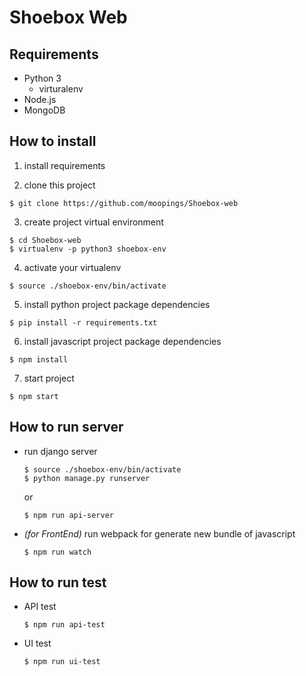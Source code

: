 # Shoebox Web

## Requirements
- Python 3
  - virturalenv
- Node.js
- MongoDB


## How to install

1. install requirements

2. clone this project
  ```
  $ git clone https://github.com/moopings/Shoebox-web
  ```

3. create project virtual environment
  ```
  $ cd Shoebox-web
  $ virtualenv -p python3 shoebox-env
  ```

4. activate your virtualenv
  ```
  $ source ./shoebox-env/bin/activate
  ```

5. install python project package dependencies
  ```
  $ pip install -r requirements.txt
  ```

6. install javascript project package dependencies
  ```
  $ npm install
  ```

7. start project
  ```
  $ npm start
  ```


## How to run server
* run django server
  ```
  $ source ./shoebox-env/bin/activate
  $ python manage.py runserver
  ```
  or
  ```
  $ npm run api-server
    ```

* *(for FrontEnd)* run webpack for generate new bundle of javascript
  ```
  $ npm run watch
  ```


## How to run test

* API test
  ```
  $ npm run api-test
  ```

* UI test
  ```
  $ npm run ui-test
  ```
